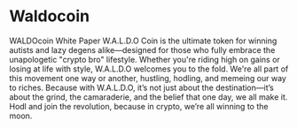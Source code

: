 # Waldocoin
WALDOcoin White Paper
W.A.L.D.O Coin is the ultimate token for winning autists and lazy degens alike—designed for those who fully embrace the unapologetic "crypto bro" lifestyle. Whether you're riding high on gains or losing at life with style, W.A.L.D.O welcomes you to the fold. We're all part of this movement one way or another, hustling, hodling, and memeing our way to riches. Because with W.A.L.D.O, it’s not just about the destination—it’s about the grind, the camaraderie, and the belief that one day, we all make it. Hodl and join the revolution, because in crypto, we’re all winning to the moon.
